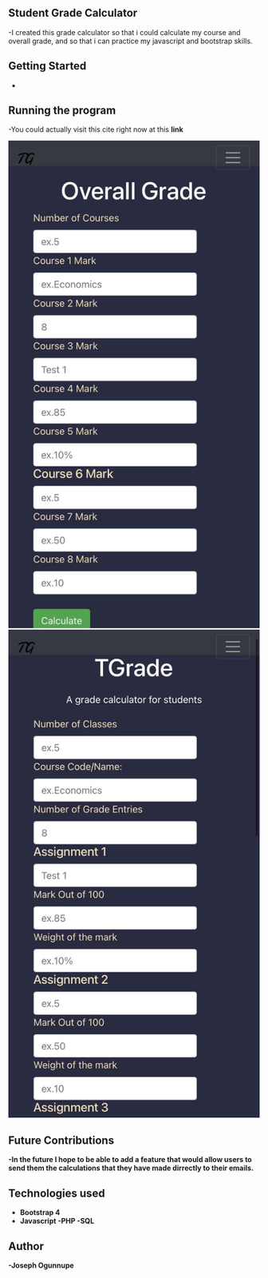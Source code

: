 Student Grade Calculator
-
-I created this grade calculator so that i could calculate my course and overall grade, and so that i can practice my javascript and bootstrap skills.

Getting Started
- 
-

Running the program
-
-You could actually visit this cite right now at this <strong>link<strong>

![](tjgrade.jpg)
![](tjgrade2.jpg)

Future Contributions
-
-In the future I hope to be able to add a feature that would allow users to send them the calculations that they have made dirrectly to their emails.

Technologies used
-
- Bootstrap 4
- Javascript
-PHP
-SQL
        

Author
-
-Joseph Ogunnupe
